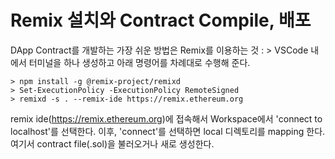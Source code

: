 # Remix 설치와 Contract Compile, 배포

DApp Contract를 개발하는 가장 쉬운 방법은 Remix를 이용하는 것 : >
VSCode 내에서 터미널을 하나 생성하고 아래 명령어를 차례대로 수행해 준다.

```
> npm install -g @remix-project/remixd
> Set-ExecutionPolicy -ExecutionPolicy RemoteSigned
> remixd -s . --remix-ide https://remix.ethereum.org
```

remix ide(https://remix.ethereum.org)에 접속해서 Workspace에서 'connect to localhost'를 선택한다. 이후, 'connect'를 선택하면 local 디렉토리를 mapping 한다. 여기서 contract file(.sol)을 불러오거나 새로 생성한다.
